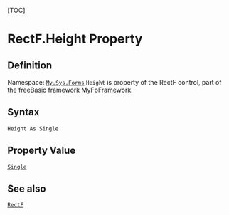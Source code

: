 [TOC]
# RectF.Height Property

## Definition
Namespace: [`My.Sys.Forms`](My.Sys.Forms.md)
`Height` is property of the RectF control, part of the freeBasic framework MyFbFramework.
## Syntax
```freeBasic
Height As Single
```
## Property Value
[`Single`]("https://www.freebasic.net/wiki/KeyPgSingle")
## See also
[`RectF`](RectF.md)
